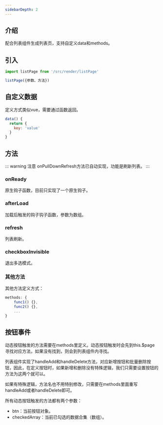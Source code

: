 ```yaml
---
sidebarDepth: 2
---
```


## 介绍

配合列表组件生成列表页，支持自定义data和methods。

## 引入

```js
import listPage from '/src/render/listPage'

listPage({参数、方法})
```

## 自定义数据

定义方式类似vue，需要通过函数返回。

```js
data() {
  return {
    key: 'value'
  }
}
```

## 方法

::: warning 注意
onPullDownRefresh方法已自动实现，功能是刷新列表。
:::

### onReady

原生钩子函数，目前只实现了一个原生钩子。

### afterLoad

加载后触发的钩子钩子函数，参数为数组。

### refresh

列表刷新。

### checkboxInvisible

退出多选模式。

### 其他方法

其他方法定义方式：

```js
methods: {
    func1() {},
    func2() {},
    ...
}
```

## 按钮事件

动态按钮触发的方法需要在methods里定义。动态按钮触发时会先到this.$page寻找对应方法，如果没有找到，则会到列表组件内寻找。

列表组件实现了handleAdd和handleDelete方法，对应新增按钮和批量删除按钮，因此，在定义按钮时，如果新增和删除没有特殊逻辑，我们只需要设置按钮的方法为这两个就可以。

如果有特殊逻辑，方法名也不用特别修改，只需要在methods里面重写handleAdd或者handleDelete即可。

所有动态按钮触发的方法都有两个参数：

- btn：当前按钮对象。
- checkedArray：当前已勾选的数据合集（数组）。